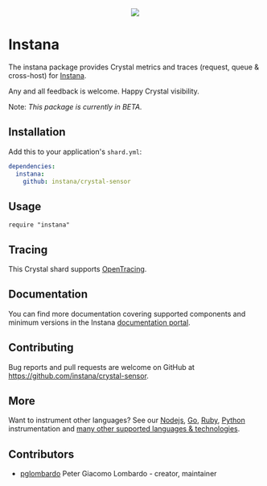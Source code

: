 <div align="center">
<img src="https://user-images.githubusercontent.com/395132/28031672-5145e9d8-65a8-11e7-8d40-8fcfcc0166e7.png"/>
</div>

# Instana

The instana package provides Crystal metrics and traces (request, queue & cross-host) for [Instana](https://www.instana.com/).

Any and all feedback is welcome.  Happy Crystal visibility.

Note: _This package is currently in BETA._

## Installation

Add this to your application's `shard.yml`:

```yaml
dependencies:
  instana:
    github: instana/crystal-sensor
```

## Usage

```crystal
require "instana"
```

## Tracing

This Crystal shard supports [OpenTracing](http://opentracing.io/).

## Documentation

You can find more documentation covering supported components and minimum versions in the Instana [documentation portal](https://docs.instana.io/).

## Contributing

Bug reports and pull requests are welcome on GitHub at https://github.com/instana/crystal-sensor.

## More

Want to instrument other languages?  See our [Nodejs](https://github.com/instana/nodejs-sensor), [Go](https://github.com/instana/golang-sensor), [Ruby](https://github.com/instana/ruby-sensor), [Python](https://github.com/instana/python-sensor) instrumentation and [many other supported languages & technologies](https://www.instana.com/supported-technologies/).

## Contributors

- [pglombardo](https://github.com/pglombardo) Peter Giacomo Lombardo - creator, maintainer
